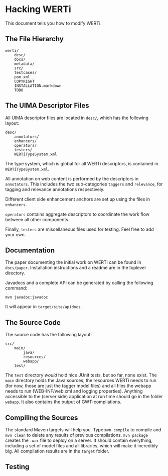 # Hacking WERTi

This document tells you how to modify WERTi.

## The File Hierarchy

	werti/
		desc/
		docs/
		metadata/
		src/
		testcases/
		pom.xml
		COPYRIGHT
		INSTALLATION.markdown
		TODO

## The UIMA Descriptor Files

All UIMA descriptor files are located in `desc/`, which has the following
layout:

	desc/
		annotators/
		enhancers/
		operators/
		testers/
		WERTiTypeSystem.xml

The type system, which is global for all WERTi descriptors, is contained in
`WERTiTypeSystem.xml`.

All annotation on web content is performed by the descriptors in `annotators`.
This includes the two sub-categories `taggers` and `relevance`, for tagging and
relevance annotations respectively.

Different client side enhancement anchors are set up using the files in
`enhancers`.

`operators` contains aggregate descriptors to coordinate the work flow between
all other components.

Finally, `testers` are miscellaneous files used for testing. Feel free to add
your own.

## Documentation

The paper documenting the initial work on WERTi can be found in `docs/paper`.
Installation instructions and a readme are in the toplevel directory.

Javadocs and a complete API can be generated by calling the following command:

	mvn javadoc:javadoc

It will appear in `target/site/apidocs`.

## The Source Code

The source code has the following layout:

	src/
		main/
			java/
			resources/
			webapp/
		test/

The `test` directory *would* hold nice JUnit tests, but so far, none exist.
The `main` directory holds the Java sources, the resources WERTi needs to run
(for now, those are just the tagger model files) and all files the webapp needs
to run (WEB-INF/web.xml and logging properties). Anything accessible to the
(server side) application at run time should go in the folder `webapp`. It also
contains the output of GWT-compilations.

## Compiling the Sources

The standard Maven targets will help you. Type `mvn compile` to compile and
`mvn clean` to delete any results of previous compilations. `mvn package`
creates the `.war` file to deploy on a server. It should contain everything,
including a set of model files and all libraries, which will make it incredibly
big. All compilation results are in the `target` folder.

## Testing



